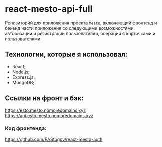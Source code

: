 # react-mesto-api-full
Репозиторий для приложения проекта `Mesto`, включающий фронтенд и бэкенд части приложения со следующими возможностями: авторизации и регистрации пользователей, операции с карточками и пользователями.

## Технологии, которые я использовал:
* React;
* Node.js;
* Express.js;
* MongoDB;

## Ссылки на фронт и бэк:
https://esto.mesto.nomoredomains.xyz
https://api.esto.mesto.nomoredomains.xyz

### Код фронтенда:
https://github.com/EAStogov/react-mesto-auth
